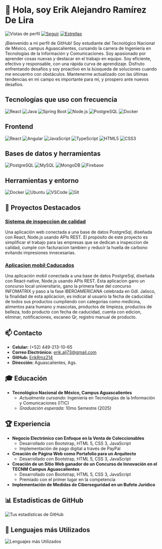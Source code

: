 # 👋 Hola, soy Erik Alejandro Ramírez De Lira

![Vistas de perfil](https://komarev.com/ghpvc/?username=ErikRmz214&color=brightgreen) [![Seguir](https://img.shields.io/github/followers/ErikRmz214?label=Seguir&style=social)](https://github.com/ErikRmz214) [![Estrellas](https://img.shields.io/github/stars/ErikRmz214?style=social)](https://github.com/ErikRmz214)

¡Bienvenido a mi perfil de GitHub! Soy estudiante del Tecnológico Nacional de México, campus Aguascalientes, cursando la carrera de Ingeniería en Tecnologías de la Información y Comunicaciones. Soy apasionado por aprender cosas nuevas y destacar en el trabajo en equipo. Soy eficiente, efectivo y responsable, con una rápida curva de aprendizaje. Disfruto enfrentando desafíos y soy proactivo en la búsqueda de soluciones cuando me encuentro con obstáculos. Mantenerme actualizado con las últimas tendencias en mi campo es importante para mí, y prospero ante nuevos desafíos.

## Tecnologías que uso con frecuencia
<p>
  <img src="https://img.shields.io/badge/React-61DAFB?style=for-the-badge&logo=react&logoColor=black" alt="React" />
  <img src="https://img.shields.io/badge/Java-007396?style=for-the-badge&logo=java&logoColor=white" alt="Java" />
  <img src="https://img.shields.io/badge/SpringBoot-6DB33F?style=for-the-badge&logo=springboot&logoColor=white" alt="Spring Boot" />
  <img src="https://img.shields.io/badge/Node.js-339933?style=for-the-badge&logo=node.js&logoColor=white" alt="Node.js" />
  <img src="https://img.shields.io/badge/PostgreSQL-4169E1?style=for-the-badge&logo=postgresql&logoColor=white" alt="PostgreSQL" />
  <img src="https://img.shields.io/badge/Docker-2496ED?style=for-the-badge&logo=docker&logoColor=white" alt="Docker" />
</p>

## Frontend
<p>
  <img src="https://img.shields.io/badge/React-61DAFB?style=for-the-badge&logo=react&logoColor=black" alt="React" />
  <img src="https://img.shields.io/badge/Angular-DD0031?style=for-the-badge&logo=angular&logoColor=white" alt="Angular" />
  <img src="https://img.shields.io/badge/JavaScript-F7DF1E?style=for-the-badge&logo=javascript&logoColor=black" alt="JavaScript" />
  <img src="https://img.shields.io/badge/TypeScript-3178C6?style=for-the-badge&logo=typescript&logoColor=white" alt="TypeScript" />
  <img src="https://img.shields.io/badge/HTML5-E34F26?style=for-the-badge&logo=html5&logoColor=white" alt="HTML5" />
  <img src="https://img.shields.io/badge/CSS3-1572B6?style=for-the-badge&logo=css3&logoColor=white" alt="CSS3" />
</p>

## 

## Bases de datos y herramientas
<p>
  <img src="https://img.shields.io/badge/PostgreSQL-4169E1?style=for-the-badge&logo=postgresql&logoColor=white" alt="PostgreSQL" />
  <img src="https://img.shields.io/badge/MySQL-4479A1?style=for-the-badge&logo=mysql&logoColor=white" alt="MySQL" />
  <img src="https://img.shields.io/badge/MongoDB-47A248?style=for-the-badge&logo=mongodb&logoColor=white" alt="MongoDB" />
  <img src="https://img.shields.io/badge/Firebase-FFCA28?style=for-the-badge&logo=firebase&logoColor=black" alt="Firebase" />
</p>

## Herramientas y entorno
<p>
  <img src="https://img.shields.io/badge/Docker-2496ED?style=for-the-badge&logo=docker&logoColor=white" alt="Docker" />
  <img src="https://img.shields.io/badge/Linux-Ubuntu-E95420?style=for-the-badge&logo=ubuntu&logoColor=white" alt="Ubuntu" />
  <img src="https://img.shields.io/badge/Visual_Studio_Code-007ACC?style=for-the-badge&logo=visual-studio-code&logoColor=white" alt="VSCode" />
  <img src="https://img.shields.io/badge/Git-F05032?style=for-the-badge&logo=git&logoColor=white" alt="Git" />
</p>


## 🌟 Proyectos Destacados

### [Sistema de inspeccion de calidad](https://github.com/ErikRmz214/)
Una aplicación web conectada a una base de datos PostgreSql, diseñada con React, Node.js usando APIs REST. El propósito de este proyecto es simplificar el trabajo para las empresas que se dedican a inspeccion de calidad, cumple con facturacion tambien y reducir la huella de carbono evitando impresiones innecesarias.

### [Aplicacion mobil Caducados](https://github.com/ErikRmz214/)
Una aplicación mobil conectada a una base de datos PostgreSql, diseñada con React-native, Node.js usando APIs REST. Esta aplicacion gano un concurso local universitario, gano la primera fase del concurso INFOMATRIX y paso a la fase IBEROAMERICANA celebrada en Gdl. Jalisco, la finalidad de esta aplicacion, es indicar al usuario la fecha de caducidad de todos sus productos cumpliendo con categorias como medicina, alimentos para humano y mascotas, productos de limpieza, productos de belleza, todo producto con fecha de caducidad, cuenta con edicion, eliminar, notificaciones, escaneo Qr, registro manual de producto.

## 📫 Contacto

- **Celular:** (+52) 449-213-10-65
- **Correo Electrónico:** erik.alj73@gmail.com
- **GitHub:** [ErikRmz214](https://github.com/ErikRmz214)
- **Dirección:** Aguascalientes, Ags.

## 🎓 Educación

- **Tecnológico Nacional de México, Campus Aguascalientes**
  - *Actualmente cursando:* Ingeniería en Tecnologías de la Información y Comunicaciones (ITIC)
  - *Graduación esperada:* 10mo Semestre (2025)

## 🏆 Experiencia

- **Negocio Electrónico con Enfoque en la Venta de Coleccionables**
  - Desarrollado con Bootstrap, HTML 5, CSS 3, JavaScript
  - Implementación de pago digital a través de PayPal
- **Creación de Página Web como Portafolio para un Arquitecto**
  - Desarrollado con Bootstrap, HTML 5, CSS 3, JavaScript
- **Creación de un Sitio Web ganador de un Concurso de Innovación en el TECNM Campus Aguascalientes**
  - Desarrollado con Bootstrap, HTML 5, CSS 3, JavaScript
  - Premiado con el primer lugar en la competencia
- **Implementación de Medidas de Ciberseguridad en un Bufete Jurídico**

## 📊 Estadísticas de GitHub

![Tus estadísticas de GitHub](https://github-readme-stats.vercel.app/api?username=ErikRmz214&show_icons=true&theme=radical)

## 🚀 Lenguajes más Utilizados

![Lenguajes más Utilizados](https://github-readme-stats.vercel.app/api/top-langs/?username=ErikRmz214&layout=compact&theme=radical)
